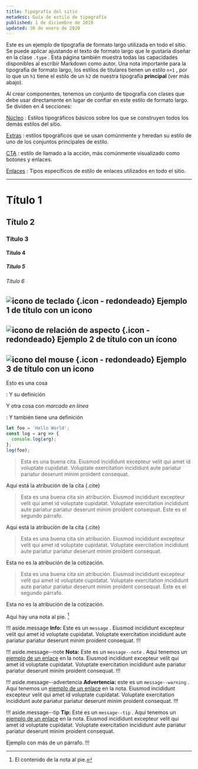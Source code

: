 ```yaml
---
title: Tipografía del sitio
metadesc: Guía de estilo de tipografía
published: 1 de diciembre de 2019
updated: 30 de enero de 2020
---
```


Este es un ejemplo de tipografía de formato largo utilizada en todo el sitio. Se puede aplicar ajustando el texto de formato largo que le gustaría diseñar en la clase `.type` . Esta página también muestra todas las capacidades disponibles al escribir Markdown como autor. Una nota importante para la tipografía de formato largo, los estilos de titulares tienen un estilo `n+1` , por lo que un `h1` tiene el estilo de un `h2` de nuestra tipografía **principal** (ver más abajo).

Al crear componentes, tenemos un conjunto de tipografía con clases que debe usar directamente en lugar de confiar en este estilo de formato largo. Se dividen en 4 secciones:

[Núcleo]({{page.url}}core) : Estilos tipográficos básicos sobre los que se construyen todos los demás estilos del sitio.

[Extras]({{page.url}}extras) : estilos tipográficos que se usan comúnmente y heredan su estilo de uno de los conjuntos principales de estilo.

[CTA]({{page.url}}cta) : estilo de llamado a la acción, más comúnmente visualizado como botones y enlaces.

[Enlaces]({{page.url}}links) : Tipos específicos de estilo de enlaces utilizados en todo el sitio.

---

# Título 1

## Título 2

### Título 3

#### Título 4

##### Título 5

###### Título 6

## ![icono de teclado](ix://icons/keyboard.png) {.icon - redondeado} Ejemplo 1 de título con un icono

## ![icono de relación de aspecto](ix://icons/aspect_ratio.png) {.icon - redondeado} Ejemplo 2 de título con un ícono

## ![icono del mouse](ix://icons/mouse.png) {.icon - redondeado} Ejemplo 3 de título con un icono

Esto es una cosa

: Y su definición

Y otra cosa con _marcado en línea_

: Y también tiene una definición

```js {title="JavaScript" .code-figure}
let foo = 'Hello World';
const log = arg => {
  console.log(arg);
};
log(foo);
```

> Esta es una buena cita. Eiusmod incididunt excepteur velit qui amet id voluptate cupidatat. Voluptate exercitation incididunt aute pariatur pariatur deserunt minim proident consequat.

Aquí está la atribución de la cita {.cite}

> Esta es una buena cita sin atribución. Eiusmod incididunt excepteur velit qui amet id voluptate cupidatat. Voluptate exercitation incididunt aute pariatur pariatur deserunt minim proident consequat.
> Éste es el segundo párrafo.

Aquí está la atribución de la cita {.cite}

> Esta es una buena cita sin atribución. Eiusmod incididunt excepteur velit qui amet id voluptate cupidatat. Voluptate exercitation incididunt aute pariatur pariatur deserunt minim proident consequat.

Esta no es la atribución de la cotización.

> Esta es una buena cita sin atribución. Eiusmod incididunt excepteur velit qui amet id voluptate cupidatat. Voluptate exercitation incididunt aute pariatur pariatur deserunt minim proident consequat.
> Éste es el segundo párrafo.

Esta no es la atribución de la cotización.

Aquí hay una nota al pie. [^ 1]

[^ 1]: El contenido de la nota al pie.

!!! aside.message
**Info:** Este es un `message` . Eiusmod incididunt excepteur velit qui amet id voluptate cupidatat. Voluptate exercitation incididunt aute pariatur pariatur deserunt minim proident consequat.
!!!

!!! aside.message--note
**Nota:** Este es un `message--note` . Aquí tenemos un [ejemplo de un enlace](/) en la nota. Eiusmod incididunt excepteur velit qui amet id voluptate cupidatat. Voluptate exercitation incididunt aute pariatur pariatur deserunt minim proident consequat.
!!!

!!! aside.message--advertencia
**Advertencia:** este es un `message--warning` . Aquí tenemos un [ejemplo de un enlace](/) en la nota. Eiusmod incididunt excepteur velit qui amet id voluptate cupidatat. Voluptate exercitation incididunt aute pariatur pariatur deserunt minim proident consequat.
!!!

!!! aside.message--tip
**Tip:** Este es un `message--tip` . Aquí tenemos un [ejemplo de un enlace](https://google.com) en la nota. Eiusmod incididunt excepteur velit qui amet id voluptate cupidatat. Voluptate exercitation incididunt aute pariatur pariatur deserunt minim proident consequat.

Ejemplo con más de un párrafo.
!!!
